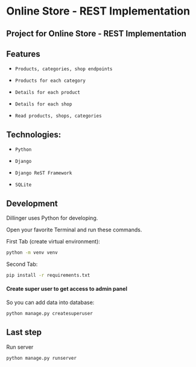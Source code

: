 # Online Store - REST Implementation
## Project for Online Store - REST Implementation


## Features
*     Products, categories, shop endpoints
*     Products for each category
*     Details for each product
*     Details for each shop
*     Read products, shops, categories

## Technologies:

*     Python
*     Django
*     Django ReST Framework
*     SQLite


## Development

Dillinger uses Python for developing.

Open your favorite Terminal and run these commands.

First Tab (create virtual environment):

```sh
python -m venv venv
```

Second Tab:

```sh
pip install -r requirements.txt
```


#### Create super user to get access to admin panel


So you can add data into database:

```sh
python manage.py createsuperuser
```

## Last step

Run server 

```sh
python manage.py runserver
```
